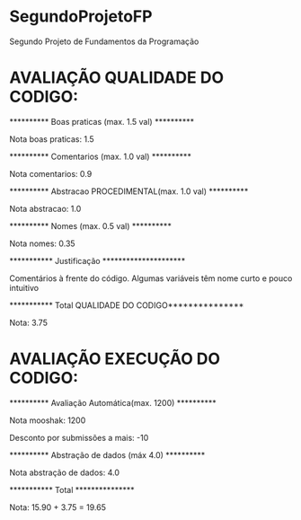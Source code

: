 # SegundoProjetoFP
Segundo Projeto de Fundamentos da Programação

# AVALIAÇÃO QUALIDADE DO CODIGO:

********** Boas praticas (max. 1.5 val) ********** 

Nota boas praticas: 1.5

********** Comentarios (max. 1.0 val) ********** 

Nota comentarios: 0.9

********** Abstracao PROCEDIMENTAL(max. 1.0 val) ********** 

Nota abstracao: 1.0

********** Nomes (max. 0.5 val) ********** 

Nota nomes: 0.35

*********** Justificação *********************

Comentários à frente do código.
Algumas variáveis têm nome curto e pouco intuitivo

*********** Total QUALIDADE DO CODIGO***************

Nota: 3.75

# AVALIAÇÃO EXECUÇÃO DO CODIGO:

********** Avaliação Automática(max. 1200) **********

Nota mooshak: 1200

Desconto por submissões a mais: -10

********** Abstração de dados (máx 4.0) **********

Nota abstração de dados: 4.0

*********** Total ***************

Nota: 15.90 + 3.75 = 19.65


